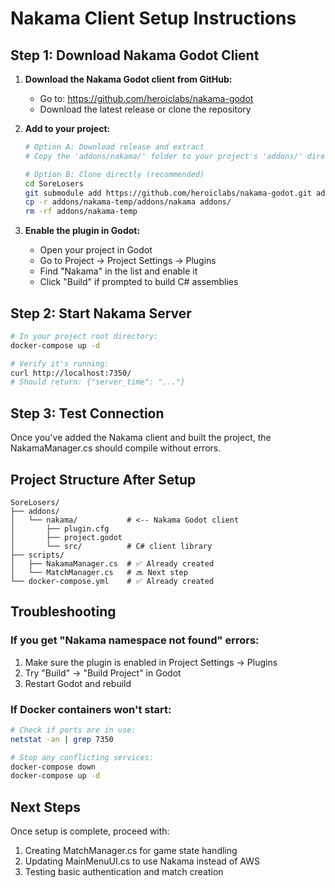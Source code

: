 # Nakama Client Setup Instructions

## Step 1: Download Nakama Godot Client

1. **Download the Nakama Godot client from GitHub:**
   - Go to: https://github.com/heroiclabs/nakama-godot
   - Download the latest release or clone the repository

2. **Add to your project:**
   ```bash
   # Option A: Download release and extract
   # Copy the 'addons/nakama/' folder to your project's 'addons/' directory
   
   # Option B: Clone directly (recommended)
   cd SoreLosers
   git submodule add https://github.com/heroiclabs/nakama-godot.git addons/nakama-temp
   cp -r addons/nakama-temp/addons/nakama addons/
   rm -rf addons/nakama-temp
   ```

3. **Enable the plugin in Godot:**
   - Open your project in Godot
   - Go to Project → Project Settings → Plugins
   - Find "Nakama" in the list and enable it
   - Click "Build" if prompted to build C# assemblies

## Step 2: Start Nakama Server

```bash
# In your project root directory:
docker-compose up -d

# Verify it's running:
curl http://localhost:7350/
# Should return: {"server_time": "..."}
```

## Step 3: Test Connection

Once you've added the Nakama client and built the project, the NakamaManager.cs should compile without errors.

## Project Structure After Setup

```
SoreLosers/
├── addons/
│   └── nakama/           # <-- Nakama Godot client
│       ├── plugin.cfg
│       ├── project.godot
│       └── src/          # C# client library
├── scripts/
│   ├── NakamaManager.cs  # ✅ Already created
│   └── MatchManager.cs   # 🔜 Next step
└── docker-compose.yml    # ✅ Already created
```

## Troubleshooting

### If you get "Nakama namespace not found" errors:
1. Make sure the plugin is enabled in Project Settings → Plugins
2. Try "Build" → "Build Project" in Godot
3. Restart Godot and rebuild

### If Docker containers won't start:
```bash
# Check if ports are in use:
netstat -an | grep 7350

# Stop any conflicting services:
docker-compose down
docker-compose up -d
```

## Next Steps

Once setup is complete, proceed with:
1. Creating MatchManager.cs for game state handling
2. Updating MainMenuUI.cs to use Nakama instead of AWS
3. Testing basic authentication and match creation 